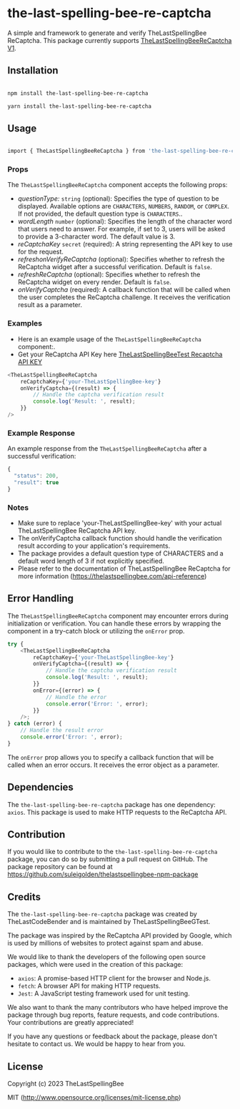 # the-last-spelling-bee-re-captcha

A simple and framework to generate and verify TheLastSpellingBee ReCaptcha. This package currently supports [TheLastSpellingBeeReCaptcha V1](https://thelastspellingbee.com/api-reference).

## Installation

```bash

npm install the-last-spelling-bee-re-captcha

yarn install the-last-spelling-bee-re-captcha

```

## Usage

```bash

import { TheLastSpellingBeeReCaptcha } from 'the-last-spelling-bee-re-captcha';

```

### Props

The `TheLastSpellingBeeReCaptcha` component accepts the following props:

-   _questionType:_ `string` (optional): Specifies the type of question to be displayed. Available options are `CHARACTERS`, `NUMBERS`, `RANDOM`, or `COMPLEX`. If not provided, the default question
    type is `CHARACTERS`..
-   _wordLength_ `number` (optional): Specifies the length of the character word that users need to answer. For example, if set to 3, users will be asked to provide a 3-character word. The default
    value is 3.
-   _reCaptchaKey_ `secret` (required): A string representing the API key to use for the request.
-   _refreshonVerifyReCaptcha_ (optional): Specifies whether to refresh the ReCaptcha widget after a successful verification. Default is `false`.
-   _refreshReCaptcha_ (optional): Specifies whether to refresh the ReCaptcha widget on every render. Default is `false`.
-   _onVerifyCaptcha_ (required): A callback function that will be called when the user completes the ReCaptcha challenge. It receives the verification result as a parameter.

### Examples

-   Here is an example usage of the `TheLastSpellingBeeReCaptcha` component:.
-   Get your ReCaptcha API Key here [TheLastSpellingBeeTest Recaptcha API KEY](https://thelastspellingbee.com/api-key)

```js
<TheLastSpellingBeeReCaptcha
    reCaptchaKey={'your-TheLastSpellingBee-key'}
    onVerifyCaptcha={(result) => {
        // Handle the captcha verification result
        console.log('Result: ', result);
    }}
/>
```

### Example Response

An example response from the `TheLastSpellingBeeReCaptcha` after a successful verification:

```js
{
  "status": 200,
  "result": true
}

```

### Notes

-   Make sure to replace 'your-TheLastSpellingBee-key' with your actual TheLastSpellingBee ReCaptcha API key.
-   The onVerifyCaptcha callback function should handle the verification result according to your application's requirements.
-   The package provides a default question type of CHARACTERS and a default word length of 3 if not explicitly specified.
-   Please refer to the documentation of TheLastSpellingBee ReCaptcha for more information (https://thelastspellingbee.com/api-reference)

## Error Handling

The `TheLastSpellingBeeReCaptcha` component may encounter errors during initialization or verification. You can handle these errors by wrapping the component in a try-catch block or utilizing the `onError`
prop.

```js
try {
    <TheLastSpellingBeeReCaptcha
        reCaptchaKey={'your-TheLastSpellingBee-key'}
        onVerifyCaptcha={(result) => {
            // Handle the captcha verification result
            console.log('Result: ', result);
        }}
        onError={(error) => {
            // Handle the error
            console.error('Error: ', error);
        }}
    />;
} catch (error) {
    // Handle the result error
    console.error('Error: ', error);
}
```

The `onError` prop allows you to specify a callback function that will be called when an error occurs. It receives the error object as a parameter.

## Dependencies

The `the-last-spelling-bee-re-captcha` package has one dependency: `axios`. This package is used to make HTTP requests to the ReCaptcha API.

## Contribution

If you would like to contribute to the `the-last-spelling-bee-re-captcha` package, you can do so by submitting a pull request on GitHub. The package repository can be found at
https://github.com/suleigolden/thelastspellingbee-npm-package

## Credits

The `the-last-spelling-bee-re-captcha` package was created by TheLastCodeBender and is maintained by TheLastSpellingBeeGTest.

The package was inspired by the ReCaptcha API provided by Google, which is used by millions of websites to protect against spam and abuse.

We would like to thank the developers of the following open source packages, which were used in the creation of this package:

-   `axios`: A promise-based HTTP client for the browser and Node.js.
-   `fetch`: A browser API for making HTTP requests.
-   `Jest`: A JavaScript testing framework used for unit testing.

We also want to thank the many contributors who have helped improve the package through bug reports, feature requests, and code contributions. Your contributions are greatly appreciated!

If you have any questions or feedback about the package, please don't hesitate to contact us. We would be happy to hear from you.

## License

Copyright (c) 2023 TheLastSpellingBee

MIT (http://www.opensource.org/licenses/mit-license.php)
